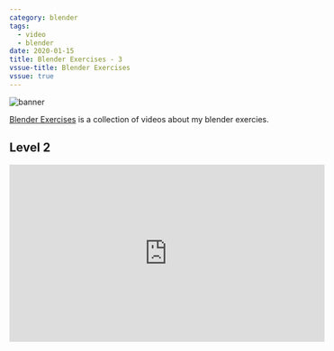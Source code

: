 ```yaml
---
category: blender
tags:
  - video
  - blender
date: 2020-01-15
title: Blender Exercises - 3
vssue-title: Blender Exercises
vssue: true
---
```


![banner](https://github.com/themoonbear/www/raw/master/assets/blender/banner.jpg)

[Blender Exercises](https://www.youtube.com/playlist?list=PLa45GP5VwxhWrbYbAh1lPn6diukGFy8yx) is a collection of videos about my blender exercies.

<!-- more -->

## Level 2

<iframe width="560" height="315" src="https://www.youtube.com/embed/pqd8Rd4nfsw" frameborder="0" allow="accelerometer; autoplay; encrypted-media; gyroscope; picture-in-picture" allowfullscreen></iframe>